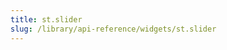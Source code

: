 ```yaml
---
title: st.slider
slug: /library/api-reference/widgets/st.slider
---
```


<Autofunction function="streamlit.slider" />
